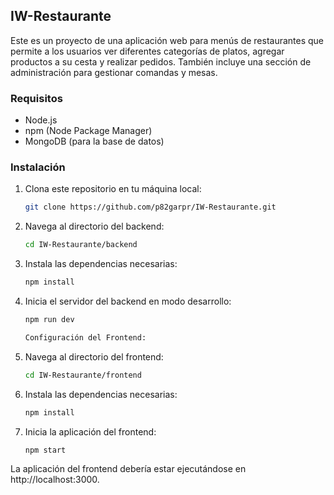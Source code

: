 ## IW-Restaurante

Este es un proyecto de una aplicación web para menús de restaurantes que permite a los usuarios ver diferentes categorías de platos, agregar productos a su cesta y realizar pedidos. También incluye una sección de administración para gestionar comandas y mesas.

### Requisitos

- Node.js
- npm (Node Package Manager)
- MongoDB (para la base de datos)

### Instalación

1. Clona este repositorio en tu máquina local:
   ```bash
   git clone https://github.com/p82garpr/IW-Restaurante.git

   
2. Navega al directorio del backend:
    ```bash
    cd IW-Restaurante/backend

3. Instala las dependencias necesarias:
    ```bash
    npm install


4. Inicia el servidor del backend en modo desarrollo:
    ```bash
    npm run dev

    Configuración del Frontend:
5. Navega al directorio del frontend:
    ```bash
    cd IW-Restaurante/frontend

6. Instala las dependencias necesarias:
    ```bash
    npm install

7. Inicia la aplicación del frontend:
    ```bash
    npm start
    
La aplicación del frontend debería estar ejecutándose en http://localhost:3000.

